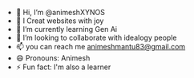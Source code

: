 - 👋 Hi, I’m @animeshXYNOS
- 👀 I Creat websites with joy
- 🌱 I’m currently learning Gen Ai
- 💞️ I’m looking to collaborate with idealogy people 
- 📫 you can reach me animeshmantu83@gmail.com
- 😄 Pronouns: Animesh
- ⚡ Fun fact: I'm also a learner

<!---
animeshXYNOS/animeshXYNOS is a ✨ special ✨ repository because its `README.md` (this file) appears on your GitHub profile.
You can click the Preview link to take a look at your changes.
--->
